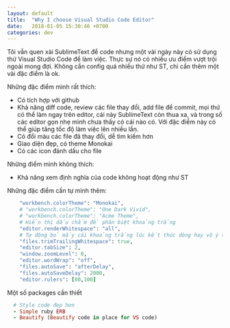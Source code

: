 ```yaml
---
layout: default
title:  "Why I choose Visual Studio Code Editor"
date:   2018-01-05 15:30:46 +0700
categories: dev
---
```


Tôi vẫn quen xài SublimeText để code nhưng một vài ngày này có sử dụng thử Visual Studio Code để làm việc. Thực sự nó có nhiều ưu điểm vượt trội ngoài mong đợi. Không cần config quá nhiều thứ như ST, chỉ cần thêm một vài đặc điểm là ok.

Những đặc điểm mình rất thích:
+ Có tích hợp với github
+ Khả năng diff code, review các file thay đổi, add file để commit, mọi thứ có thể làm ngay trên editor, cái này SublimeText còn thua xa, và trong số các editor gọn nhẹ mình chưa thấy có cái nào có. Với đặc điểm này có thể giúp tăng tốc độ làm việc lên nhiều lần.
+ Có đổi màu các file đã thay đổi, dễ tìm kiếm hơn
+ Giao diện đẹp, có theme Monokai
+ Có các icon đánh dấu cho file

Những điểm mình không thích:
+ Khả năng xem định nghĩa của code không hoạt động như ST

Những đặc điểm cần tự mình thêm:

```ruby
    "workbench.colorTheme": "Monokai",
    # "workbench.colorTheme": "One Dark Vivid",
    # "workbench.colorTheme": "Acme Theme",
    # Hiển thị dấu chấm để phân biệt khoảng trắng
    "editor.renderWhitespace": "all",
    # Tự động bỏ mấy cái khoảng trắng lúc kết thúc dòng hay vô ý thêm vào
    "files.trimTrailingWhitespace": true,
    "editor.tabSize": 2,
    "window.zoomLevel": 0,
    "editor.wordWrap": "off",
    "files.autoSave": "afterDelay",
    "files.autoSaveDelay": 2000,
    "editor.rulers": [80,100]

```

Một số packages cần thiết
```ruby
  # Style code đẹp hơn
  - Simple ruby ERB
  - Beautify (Beautify code in place for VS code)
```